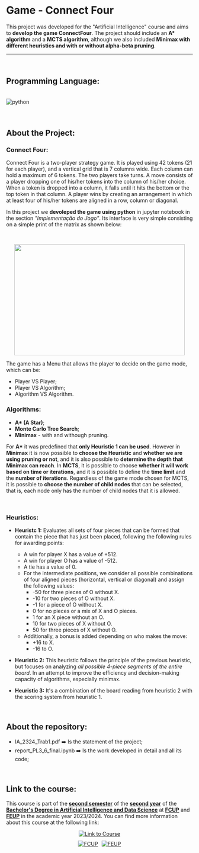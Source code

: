 # Game - Connect Four

This project was developed for the "Artificial Intelligence" course and aims to **develop the game ConnectFour**. The project should include an **A\* algorithm** and a **MCTS algorithm**, although we also included **Minimax with different heuristics and with or without alpha-beta pruning**.

---
<br>

## Programming Language:

<div style = "display: inline_block"><br/>
  <img align="center" alt="python" src="https://img.shields.io/badge/Python-3776AB?style=for-the-badge&logo=python&logoColor=white" />
</div><br/>

<br>

## About the Project:

### Connect Four:
Connect Four is a two-player strategy game. It is played using 42 tokens (21 for each player), and a vertical grid that is 7 columns wide. Each column can hold a maximum of 6 tokens. The two players take turns. A move consists of a player dropping one of his/her tokens into the column of his/her choice. When a token is dropped into a column, it falls until it hits the bottom or the top token in that column. A player wins by creating an arrangement in which at least four of his/her tokens are aligned in a row, column or diagonal.

In this project we **devoleped the game using python** in jupyter notebook in the section <i>"Implementação do Jogo"</i>. Its interface is very simple consisting on a simple print of the matrix as shown below:

<br>

<p align="center">
  <img width="460" height="300" src="https://github.com/user-attachments/assets/ac54c2ef-523a-4c62-b197-e47d8204e26a">
</p>

The game has a Menu that allows the player to decide on the game mode, which can be:
- Player VS Player;
- Player VS Algorithm;
- Algorithm VS Algorithm.

### Algorithms:
- **A\* (A Star)**;
- **Monte Carlo Tree Search**;
- **Minimax** - with and withough pruning.

For **A\*** it was predefined that **only Heuristic 1 can be used**.
However in **Minimax** it is now possible to **choose the Heuristic** and **whether we are using pruning or not**, and it is also possible to **determine the depth that Minimax can reach**. 
In **MCTS**, it is possible to choose **whether it will work based on time or iterations**, and it is possible to define the **time limit** and the **number of iterations**. Regardless of the game mode chosen for MCTS, it is possible to **choose the number of child nodes** that can be selected, that is, each node only has the number of child nodes that it is allowed.

<br>

### Heuristics:

- **Heuristc 1:** Evaluates all sets of four pieces that can be formed that contain the piece that has just been placed, following the following rules for awarding points:
	- A win for player X has a value of +512.
	- A win for player O has a value of -512.
	- A tie has a value of 0.
	- For the intermediate positions, we consider all possible combinations of four aligned pieces (horizontal, vertical or diagonal) and assign the following values:
		- -50 for three pieces of O without X.
		- -10 for two pieces of O without X.
		- -1 for a piece of O without X.
		- 0 for no pieces or a mix of X and O pieces.
		- 1 for an X piece without an O.
		- 10 for two pieces of X without O.
		- 50 for three pieces of X without O.
	- Additionally, a bonus is added depending on who makes the move:
		- +16 to X.
		- -16 to O.

- **Heuristic 2:** This heuristic follows the principle of the previous heuristic, but focuses on analyzing <i>all possible 4-piece segments of the entire board</i>. In an attempt to improve the efficiency and decision-making capacity of algorithms, especially minimax.

- **Heuristic 3:** It's a combination of the board reading from heuristic 2 with the scoring system from heuristic 1.

<br>

## About the repository:

- IA_2324_Trab1.pdf ➡️ Is the statement of the project;
- report_PL3_6_final.ipynb ➡️ Is the work developed in detail and all its code;

<br>

## Link to the course: 

This course is part of the **<u>second semester</u>** of the **<u>second year</u>** of the **<u>Bachelor's Degree in Artificial Intelligence and Data Science</u>** at **<u>FCUP</u>** and **<u>FEUP</u>** in the academic year 2023/2024. You can find more information about this course at the following link:

<div style="display: flex; flex-direction: column; align-items: center; gap: 10px;">
  <a href="https://sigarra.up.pt/fcup/pt/UCURR_GERAL.FICHA_UC_VIEW?pv_ocorrencia_id=529859">
    <img alt="Link to Course" src="https://img.shields.io/badge/Link_to_Course-0077B5?style=for-the-badge&logo=logoColor=white" />
  </a>

  <div style="display: flex; gap: 10px; justify-content: center;">
    <a href="https://sigarra.up.pt/fcup/pt/web_page.inicial">
      <img alt="FCUP" src="https://img.shields.io/badge/FCUP-808080?style=for-the-badge&logo=logoColor=grey" />
    </a>
    <a href="https://sigarra.up.pt/feup/pt/web_page.inicial">
      <img alt="FEUP" src="https://img.shields.io/badge/FEUP-808080?style=for-the-badge&logo=logoColor=grey" />
    </a>
  </div>
</div>
